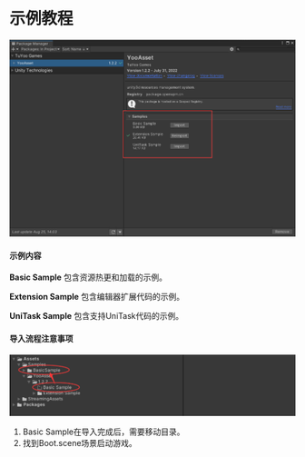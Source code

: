 # 示例教程

![image](./Image/Samples-img1.png)

#### 示例内容

**Basic Sample** 包含资源热更和加载的示例。

**Extension Sample** 包含编辑器扩展代码的示例。 

**UniTask Sample** 包含支持UniTask代码的示例。

#### 导入流程注意事项

![image](./Image/Samples-img2.png)

1. Basic Sample在导入完成后，需要移动目录。
3. 找到Boot.scene场景启动游戏。

